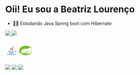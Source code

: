 # Oii! Eu sou a Beatriz Lourenço 

- 👩‍💻 Estudando Java Spring boot com Hibernate

<div>
    <a href="https://github.com/beatrizlourencosh">
    <img height="150em" src="https://github-readme-stats.vercel.app/api?username=beatrizlourencosh&show_icons=true&theme=dracula&include_all_commits=true&count_private=true"/>
    <img height="150em" src="https://github-readme-stats.vercel.app/api/top-langs/?username=beatrizlourencosh&layout=default&langs_count=16&theme=dracula"/>
</div>

 ##
    
<div style="display: inline_block"> 
    <img align="center" alt="Beatriz-Java" height="30" width="40" src="https://raw.githubusercontent.com/devicons/devicon/master/icons/java/java-original.svg">
    <img align="center" alt="Beatriz-Spring" height="30" width="40" src="https://raw.githubusercontent.com/devicons/devicon/master/icons/spring/spring-original.svg">
</div>

 ##
 
<div> 
  <a href="mailto:beatrizlourencosh@gmail.com"target="_blank"><img src="https://img.shields.io/badge/Gmail-D14836?style=for-the-badge&logo=gmail&logoColor=white" target="_blank"></a>
  <a href="https://www.linkedin.com/in/beattrizlourenco" target="_blank"><img src="https://img.shields.io/badge/-LinkedIn-%230077B5?style=for-the-badge&logo=linkedin&logoColor=white" target="_blank"></a> 
  <a href="https://twitter.com/beaa_lourenco" target="_blank"><img src="https://img.shields.io/badge/Twitter-1DA1F2?style=for-the-badge&logo=twitter&logoColor=white" target="_blank"></a>  
</div>
